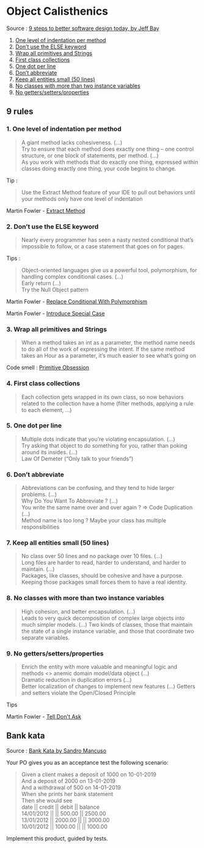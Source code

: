 # Object Calisthenics

Source : [9 steps to better software design today, by Jeff Bay](https://www.cs.helsinki.fi/u/luontola/tdd-2009/ext/ObjectCalisthenics.pdf)

1. [One level of indentation per method](#rule_1)
2. [Don’t use the ELSE keyword](#rule_2)
3. [Wrap all primitives and Strings](#rule_3)
4. [First class collections](#rule_4)
5. [One dot per line](#rule_5)
6. [Don’t abbreviate](#rule_6)
7. [Keep all entities small (50 lines)](#rule_7)
8. [No classes with more than two instance variables](#rule_8)
9. [No getters/setters/properties](#rule_9)

## 9 rules

### 1. <a id="rule_1">One level of indentation per method</a>

> A giant method lacks cohesiveness. (...)  
Try to ensure that each method does exactly one thing – one control structure, or one block of statements, per method. (...)  
As you work with methods that do exactly one thing, expressed within classes doing exactly one thing, your code begins to change. 

Tip :

> Use the Extract Method feature of your IDE to pull out behaviors until your methods only have one level of indentation

Martin Fowler - [Extract Method](https://refactoring.com/catalog/extractFunction.html)

### 2. <a id="rule_2">Don’t use the ELSE keyword</a>

> Nearly every programmer has seen a nasty nested conditional that’s impossible to follow, or a case statement that goes on for pages. 

Tips :

> Object-oriented languages give us a powerful tool, polymorphism, for handling complex conditional cases. (...)  
Early return (...)  
Try the Null Object pattern

Martin Fowler - [Replace Conditional With Polymorphism](https://refactoring.com/catalog/replaceConditionalWithPolymorphism.html)

Martin Fowler - [Introduce Special Case](https://refactoring.com/catalog/introduceSpecialCase.html)

### 3. <a id="rule_3">Wrap all primitives and Strings</a>

> When a method takes an int as a parameter, the method name needs to do all of the work of expressing the intent. If the same method takes an Hour as a parameter, it’s much easier to see what’s going on

Code smell : [Primitive Obsession](https://refactoring.guru/smells/primitive-obsession)

### 4. <a id="rule_4">First class collections</a>

> Each collection gets wrapped in its own class, so now behaviors related to the collection have a home (filter methods, applying a rule to each element, ...)
     
### 5. <a id="rule_5">One dot per line</a>

> Multiple dots indicate that you’re violating encapsulation. (...)  
Try asking that object to do something for you, rather than poking around its insides. (...)  
Law Of Demeter (“Only talk to your friends”)

### 6. <a id="rule_6">Don’t abbreviate</a>

> Abbreviations can be confusing, and they tend to hide larger problems. (...)  
Why Do You Want To Abbreviate ? (...)  
You write the same name over and over again ? => Code Duplication (...)  
Method name is too long ? Maybe your class has multiple responsibilities

### 7. <a id="rule_7">Keep all entities small (50 lines)</a>

> No class over 50 lines and no package over 10 files. (...)  
Long files are harder to read, harder to understand, and harder to maintain. (...)  
Packages, like classes, should be cohesive and have a purpose. Keeping those packages small forces them to have a real identity.

### 8. <a id="rule_8">No classes with more than two instance variables</a>

> High cohesion, and better encapsulation. (...)    
Leads to very quick decomposition of complex large objects into much simpler models. (...)
Two kinds of classes, those that maintain the state of a single instance variable, and those that coordinate two separate variables.

### 9. <a id="rule_1">No getters/setters/properties</a>

> Enrich the entity with more valuable and meaningful logic and methods <> anemic domain model/data object (...)  
Dramatic reduction in duplication errors (...)  
Better localization of changes to implement new features (...)
Getters and setters violate the Open/Closed Principle 

Tips 

Martin Fowler - [Tell Don't Ask](https://martinfowler.com/bliki/TellDontAsk.html)

## Bank kata

Source : [Bank Kata by Sandro Mancuso](https://github.com/sandromancuso/Bank-kata)

Your PO gives you as an acceptance test the following scenario:

> Given a client makes a deposit of 1000 on 10-01-2019  
And a deposit of 2000 on 13-01-2019  
And a withdrawal of 500 on 14-01-2019  
When she prints her bank statement  
Then she would see  
date       || credit   || debit    || balance  
14/01/2012 ||          || 500.00   || 2500.00  
13/01/2012 || 2000.00  ||          || 3000.00  
10/01/2012 || 1000.00  ||          || 1000.00

Implement this product, guided by tests.
